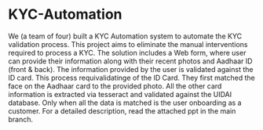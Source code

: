 # KYC-Automation
We (a team of four) built a KYC Automation system to automate the KYC validation process. This project aims to eliminate the manual interventions required to process a KYC. The solution includes a Web form, where user can provide their information along with their recent photos and Aadhaar ID (front & back). The information provided by the user is validated against the ID card. This process requivalidatinge of the ID Card. They first matched the face on the Aadhaar card to the provided photo. All the other card information is extracted via tesseract and validated against the UIDAI database. Only when all the data is matched is the user onboarding as a customer. For a detailed description, read the attached ppt in the main branch.    
